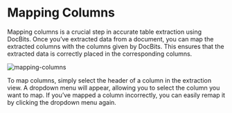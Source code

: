 # Mapping Columns

Mapping columns is a crucial step in accurate table extraction using DocBits. Once you’ve extracted data from a document, you can map the extracted columns with the columns given by DocBits. This ensures that the extracted data is correctly placed in the corresponding columns.

![mapping-columns](https://lh7-us.googleusercontent.com/X\_65pCWrI4HMFr\_aiA0eoSDp-yIYy49lULzAZaiIgnr0aIowlLSed21MuehkGLs4UIdQousdfhiZi5pnQtpZ0uUn6dxlzii7WPQvov-kN1\_Jimsi6U6zowOLxjBzZzZ47kaRhduAVBd\_Ya9QQtXTpJ4)

To map columns, simply select the header of a column in the extraction view. A dropdown menu will appear, allowing you to select the column you want to map. If you’ve mapped a column incorrectly, you can easily remap it by clicking the dropdown menu again.
